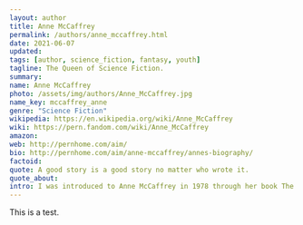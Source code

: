 ```yaml
---
layout: author
title: Anne McCaffrey
permalink: /authors/anne_mccaffrey.html
date: 2021-06-07
updated: 
tags: [author, science_fiction, fantasy, youth]
tagline: The Queen of Science Fiction.
summary: 
name: Anne McCaffrey
photo: /assets/img/authors/Anne_McCaffrey.jpg
name_key: mccaffrey_anne
genre: "Science Fiction"
wikipedia: https://en.wikipedia.org/wiki/Anne_McCaffrey
wiki: https://pern.fandom.com/wiki/Anne_McCaffrey
amazon: 
web: http://pernhome.com/aim/
bio: http://pernhome.com/aim/anne-mccaffrey/annes-biography/
factoid: 
quote: A good story is a good story no matter who wrote it.
quote_about: 
intro: I was introduced to Anne McCaffrey in 1978 through her book The White Dragon. And I've been a voracious consumer of her books ever since. She is a premiere story teller.
---
```


This is a test.
